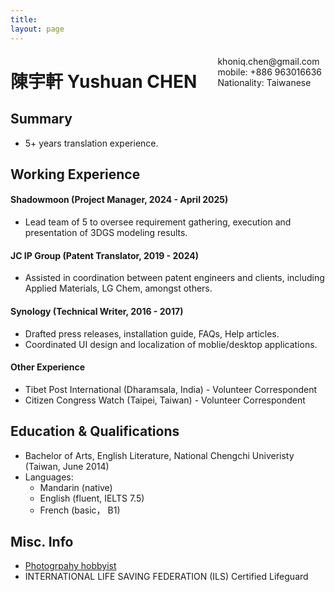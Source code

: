 ```yaml
---
title: 
layout: page
---
```


<span style="float:right;padding:6px"> 
  khoniq.chen@gmail.com <br> mobile: +886 963016636 <br> Nationality: Taiwanese
</span>

# 陳宇軒 Yushuan CHEN  

## Summary

* 5+ years translation experience. 

## Working Experience

#### Shadowmoon (Project Manager, 2024 - April 2025) 

* Lead team of 5 to oversee requirement gathering, execution and presentation of 3DGS modeling results.

#### JC IP Group (Patent Translator, 2019 - 2024) 

* Assisted in coordination between patent engineers and clients, including Applied Materials, LG Chem, amongst others. 

#### Synology (Technical Writer, 2016 - 2017)

* Drafted press releases, installation guide, FAQs, Help articles.
* Coordinated UI design and localization of moblie/desktop applications. 

#### Other Experience

* Tibet Post International (Dharamsala, India) - Volunteer Correspondent
* Citizen Congress Watch (Taipei, Taiwan) - Volunteer Correspondent

## Education & Qualifications

* Bachelor of Arts, English Literature, National Chengchi Univeristy (Taiwan, June 2014)
* Languages:
  * Mandarin (native)
  * English (fluent, IELTS 7.5)
  * French (basic， B1) 

## Misc. Info
* [Photogrpahy hobbyist](https://www.instagram.com/yushuanchen9112/)
* INTERNATIONAL LIFE SAVING FEDERATION (ILS) Certified Lifeguard
